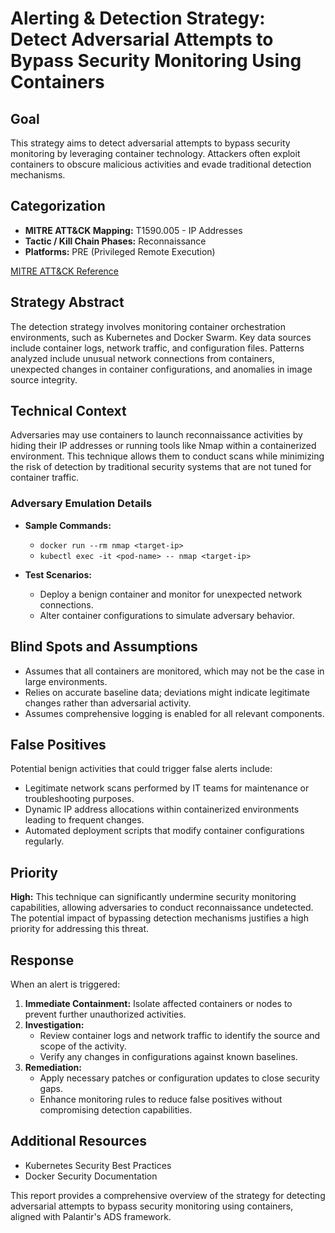 # Alerting & Detection Strategy: Detect Adversarial Attempts to Bypass Security Monitoring Using Containers

## Goal
This strategy aims to detect adversarial attempts to bypass security monitoring by leveraging container technology. Attackers often exploit containers to obscure malicious activities and evade traditional detection mechanisms.

## Categorization
- **MITRE ATT&CK Mapping:** T1590.005 - IP Addresses
- **Tactic / Kill Chain Phases:** Reconnaissance
- **Platforms:** PRE (Privileged Remote Execution)

[MITRE ATT&CK Reference](https://attack.mitre.org/techniques/T1590/005)

## Strategy Abstract
The detection strategy involves monitoring container orchestration environments, such as Kubernetes and Docker Swarm. Key data sources include container logs, network traffic, and configuration files. Patterns analyzed include unusual network connections from containers, unexpected changes in container configurations, and anomalies in image source integrity.

## Technical Context
Adversaries may use containers to launch reconnaissance activities by hiding their IP addresses or running tools like Nmap within a containerized environment. This technique allows them to conduct scans while minimizing the risk of detection by traditional security systems that are not tuned for container traffic.

### Adversary Emulation Details
- **Sample Commands:**
  - `docker run --rm nmap <target-ip>`
  - `kubectl exec -it <pod-name> -- nmap <target-ip>`

- **Test Scenarios:**
  - Deploy a benign container and monitor for unexpected network connections.
  - Alter container configurations to simulate adversary behavior.

## Blind Spots and Assumptions
- Assumes that all containers are monitored, which may not be the case in large environments.
- Relies on accurate baseline data; deviations might indicate legitimate changes rather than adversarial activity.
- Assumes comprehensive logging is enabled for all relevant components.

## False Positives
Potential benign activities that could trigger false alerts include:
- Legitimate network scans performed by IT teams for maintenance or troubleshooting purposes.
- Dynamic IP address allocations within containerized environments leading to frequent changes.
- Automated deployment scripts that modify container configurations regularly.

## Priority
**High:** This technique can significantly undermine security monitoring capabilities, allowing adversaries to conduct reconnaissance undetected. The potential impact of bypassing detection mechanisms justifies a high priority for addressing this threat.

## Response
When an alert is triggered:
1. **Immediate Containment:** Isolate affected containers or nodes to prevent further unauthorized activities.
2. **Investigation:**
   - Review container logs and network traffic to identify the source and scope of the activity.
   - Verify any changes in configurations against known baselines.
3. **Remediation:**
   - Apply necessary patches or configuration updates to close security gaps.
   - Enhance monitoring rules to reduce false positives without compromising detection capabilities.

## Additional Resources
- Kubernetes Security Best Practices
- Docker Security Documentation

This report provides a comprehensive overview of the strategy for detecting adversarial attempts to bypass security monitoring using containers, aligned with Palantir's ADS framework.